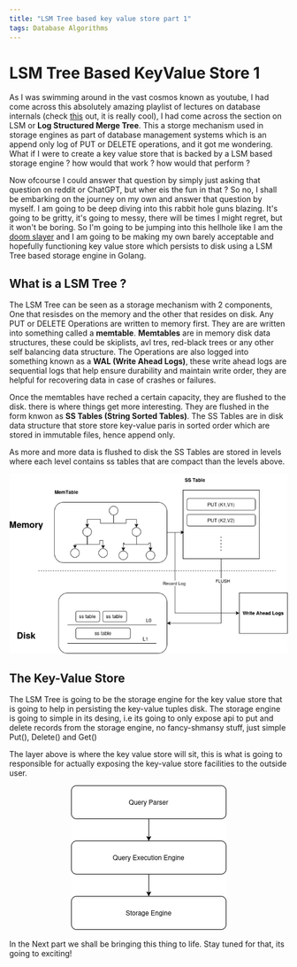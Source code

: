 ```yaml
---
title: "LSM Tree based key value store part 1"
tags: Database Algorithms
---
```


# LSM Tree Based KeyValue Store 1 

As I was swimming around in the vast cosmos known as youtube, I had come across this absolutely amazing playlist of lectures on database internals (check [this](https://www.youtube.com/watch?v=otE2WvX3XdQ&list=PLSE8ODhjZXjYDBpQnSymaectKjxCy6BYq) out, it is really cool), I had come across the section on LSM or **Log Structured Merge Tree**. This a storge mechanism used in storage engines as part of database management systems which is an append only log of PUT or DELETE operations, and it got me wondering. What if I were to create a key value store that is backed by a LSM based storage engine ? how would that work ? how would that perform ?

Now ofcourse I could answer that question by simply just asking that question on reddit or ChatGPT, but wher eis the fun in that ? So no, I shall be embarking on the journey on my own and answer that question by myself. I am going to be deep diving into this rabbit hole guns blazing. It's going to be gritty, it's going to messy, there will be times I might regret, but it won't be boring. So I'm going to be jumping into this hellhole like I am the [doom slayer](https://doom.fandom.com/wiki/Doom_Slayer) and I am going to be making my own barely acceptable and hopefully functioning key value store which persists to disk using a LSM Tree based storage engine in Golang.

## What is a LSM Tree ?

The LSM Tree can be seen as a storage mechanism with 2 components, One that resisdes on the memory and the other that resides on disk. Any PUT or DELETE Operations are written to memory first. They are are written into something called a **memtable**. **Memtables** are in memory disk data structures, these could be skiplists, avl tres, red-black trees or any other self balancing data structure. The Operations are also logged into something known as a **WAL (Write Ahead Logs)**, these write ahead logs are sequential logs that help ensure durability and maintain write order, they are helpful for recovering data in case of crashes or failures. 

Once the memtables have reched a certain capacity, they are flushed to the disk. there is where things get more interesting. They are flushed in the form knwon as **SS Tables (String Sorted Tables)**. The SS Tables are in disk data structure that store store key-value paris in sorted order which are stored in immutable files, hence append only. 

As more and more data is flushed to disk the SS Tables are stored in levels where each level contains ss tables that are compact than the levels above. 

<p align="center">
  <img src="./Untitled Diagram.drawio.png" alt="key value store architecture">
</p>

## The Key-Value Store

The LSM Tree is going to be the storage engine for the key value store that is going to help in persisting the key-value tuples disk. The storage engine is going to simple in its desing, i.e its going to only expose api to put and delete records from the storage engine, no fancy-shmansy stuff, just simple Put(), Delete() and Get()

The layer above is where the key value store will sit, this is what is going to responsible for actually exposing the key-value store facilities to the outside user. 

<p align="center">
  <img src="./key-value-store-architecture.png" alt="key value store architecture">
</p>

In the Next part we shall be bringing this thing to life. Stay tuned for that, its going to exciting!